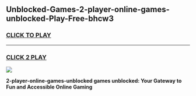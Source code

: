 
## Unblocked-Games-2-player-online-games-unblocked-Play-Free-bhcw3
<h3>
<a href="https://premium76.site?title=2-player-online-games-unblocked&ref=21A">CLICK TO PLAY</a></h3>
<hr>

<h3>
<a href="https://premium76.site?title=2-player-online-games-unblocked&ref=21A">CLICK 2 PLAY</a>
  
</h3>

<a href="https://premium76.site?title=2-player-online-games-unblocked&ref=21A"><img src="https://clearcache.store/games.png"></a>


**2-player-online-games-unblocked games unblocked: Your Gateway to Fun and Accessible Online Gaming**
